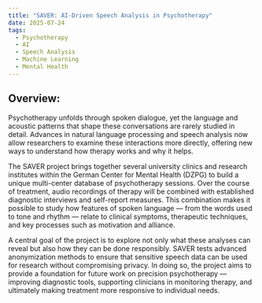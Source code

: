 ```yaml
---
title: "SAVER: AI-Driven Speech Analysis in Psychotherapy"
date: 2025-07-24
tags:
  - Psychotherapy
  - AI
  - Speech Analysis
  - Machine Learning
  - Mental Health
---
```


## Overview:

Psychotherapy unfolds through spoken dialogue, yet the language and acoustic patterns that shape these conversations are rarely studied in detail. Advances in natural language processing and speech analysis now allow researchers to examine these interactions more directly, offering new ways to understand how therapy works and why it helps.

The SAVER project brings together several university clinics and research institutes within the German Center for Mental Health (DZPG) to build a unique multi-center database of psychotherapy sessions. Over the course of treatment, audio recordings of therapy will be combined with established diagnostic interviews and self-report measures. This combination makes it possible to study how features of spoken language — from the words used to tone and rhythm — relate to clinical symptoms, therapeutic techniques, and key processes such as motivation and alliance.

A central goal of the project is to explore not only what these analyses can reveal but also how they can be done responsibly. SAVER tests advanced anonymization methods to ensure that sensitive speech data can be used for research without compromising privacy. In doing so, the project aims to provide a foundation for future work on precision psychotherapy — improving diagnostic tools, supporting clinicians in monitoring therapy, and ultimately making treatment more responsive to individual needs.